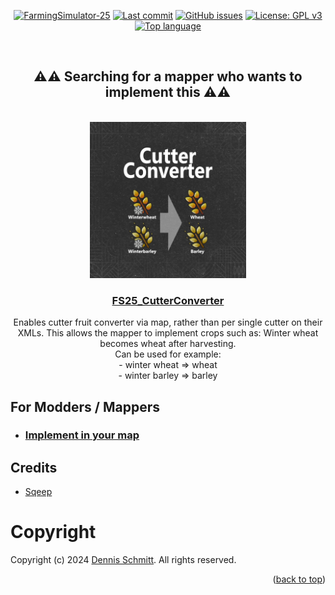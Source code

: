 <a name="readme-top"></a>

<div align="center">

[![FarmingSimulator-25](https://img.shields.io/badge/FarmingSimulator-25-73A302?style=flat-square)](https://www.farming-simulator.com/mods.php?title=fs2025)
[![Last commit](https://img.shields.io/github/last-commit/Peppie84/FS25_CutterConverter?style=flat-square&color=important)](https://github.com/Peppie84/FS25_CutterConverter/commits/development)
[![GitHub issues](https://img.shields.io/github/issues/Peppie84/FS25_CutterConverter?style=flat-square)](https://github.com/Peppie84/FS25_CutterConverter/issues)
[![License: GPL v3](https://img.shields.io/badge/License-GPLv3-blue?style=flat-square)](https://www.gnu.org/licenses/gpl-3.0)
[![Top language](https://img.shields.io/github/languages/top/Peppie84/FS25_CutterConverter?style=flat-square&color=blueviolet)](https://github.com/search?q=repo%3APeppie84%2FFS25_CutterConverter++language%3ALua&type=code)

<br />

<h2>⚠️⚠️ Searching for a mapper who wants to implement this ⚠️⚠️</h2>

<br />

<img src="documents/icon_CutterConverter.png" style="width: 250px;">

<h3 align="center"><u>FS25_CutterConverter</u></h3>

<p align="center">
    Enables cutter fruit converter via map, rather than per single cutter on their XMLs. This allows the mapper to implement crops such as: Winter wheat becomes wheat after harvesting.<br />Can be used for example:<br />
    - winter wheat => wheat<br />
    - winter barley => barley<br />
</p>

</div>

## For Modders / Mappers
- ### [Implement in your map](./documents/MAPPING.md)

## Credits
* [Sqeep](https://github.com/Sqeep91)

# Copyright
Copyright (c) 2024 [Dennis Schmitt](https://github.com/peppie84).
All rights reserved.

<p align="right">(<a href="#readme-top">back to top</a>)</p>